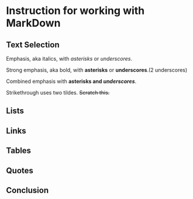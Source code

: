 # Instruction for working with MarkDown

## Text Selection

Emphasis, aka italics, with *asterisks* or _underscores_.

Strong emphasis, aka bold, with **asterisks** or __underscores__.(2 underscores)

Combined emphasis with **asterisks and _underscores_**.

Strikethrough uses two tildes. ~~Scratch this.~~

## Lists

## Links

## Tables

## Quotes

## Conclusion